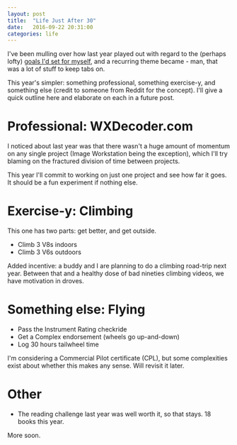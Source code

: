 ```yaml
---
layout: post
title:  "Life Just After 30"
date:   2016-09-22 20:31:00
categories: life
---
```


I've been mulling over how last year played out with regard to the
(perhaps lofty) [goals I'd set for myself][goals], and a recurring theme became - man, that was
a lot of stuff to keep tabs on.

This year's simpler: something professional, something exercise-y, and something else (credit to someone from
Reddit for the concept). I'll give a quick outline here and elaborate on each in a future post.

# Professional: WXDecoder.com

I noticed about last year was that there wasn't a huge amount of momentum on any single
project (Image Workstation being the exception), which I'll try blaming on the
fractured division of time between projects.

This year I'll commit to working on just one project and see how far it goes. It should
be a fun experiment if nothing else.

# Exercise-y: Climbing

This one has two parts: get better, and get outside.

 - Climb 3 V8s indoors
 - Climb 3 V6s outdoors

Added incentive: a buddy and I are planning to do a climbing road-trip next year. Between that and a
healthy dose of bad nineties climbing videos, we have motivation in droves.

# Something else: Flying

 - Pass the Instrument Rating checkride
 - Get a Complex endorsement (wheels go up-and-down)
 - Log 30 hours tailwheel time

I'm considering a Commercial Pilot certificate (CPL), but some complexities exist about whether
this makes any sense. Will revisit it later.

# Other

 - The reading challenge last year was well worth it, so that stays. 18 books this year.

More soon.

[goals]: /programming/2015/08/25/life-before-30.html
[retrospective]: /life/2016/08/21/life-before-30-retrospective.html
